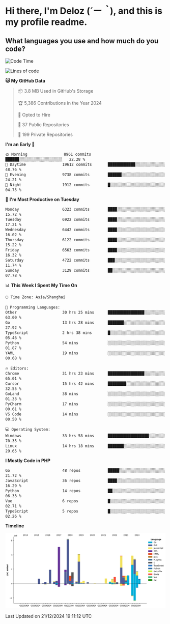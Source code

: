# **Hi there, I'm Deloz (*´ー｀*), and this is my profile readme.**

## **What languages you use and how much do you code?**

<!--START_SECTION:waka-->
![Code Time](http://img.shields.io/badge/Code%20Time-5%2C326%20hrs%2037%20mins-blue)

![Lines of code](https://img.shields.io/badge/From%20Hello%20World%20I%27ve%20Written-43.9%20million%20lines%20of%20code-blue)

**🐱 My GitHub Data** 

> 📦 3.8 MB Used in GitHub's Storage 
 > 
> 🏆 5,386 Contributions in the Year 2024
 > 
> 💼 Opted to Hire
 > 
> 📜 37 Public Repositories 
 > 
> 🔑 199 Private Repositories 
 > 
**I'm an Early 🐤** 

```text
🌞 Morning                8961 commits        ██████░░░░░░░░░░░░░░░░░░░   22.28 % 
🌆 Daytime                19612 commits       ████████████░░░░░░░░░░░░░   48.76 % 
🌃 Evening                9738 commits        ██████░░░░░░░░░░░░░░░░░░░   24.21 % 
🌙 Night                  1912 commits        █░░░░░░░░░░░░░░░░░░░░░░░░   04.75 % 
```
📅 **I'm Most Productive on Tuesday** 

```text
Monday                   6323 commits        ████░░░░░░░░░░░░░░░░░░░░░   15.72 % 
Tuesday                  6922 commits        ████░░░░░░░░░░░░░░░░░░░░░   17.21 % 
Wednesday                6442 commits        ████░░░░░░░░░░░░░░░░░░░░░   16.02 % 
Thursday                 6122 commits        ████░░░░░░░░░░░░░░░░░░░░░   15.22 % 
Friday                   6563 commits        ████░░░░░░░░░░░░░░░░░░░░░   16.32 % 
Saturday                 4722 commits        ███░░░░░░░░░░░░░░░░░░░░░░   11.74 % 
Sunday                   3129 commits        ██░░░░░░░░░░░░░░░░░░░░░░░   07.78 % 
```


📊 **This Week I Spent My Time On** 

```text
🕑︎ Time Zone: Asia/Shanghai

💬 Programming Languages: 
Other                    30 hrs 25 mins      ████████████████░░░░░░░░░   63.00 % 
Go                       13 hrs 28 mins      ███████░░░░░░░░░░░░░░░░░░   27.92 % 
TypeScript               2 hrs 38 mins       █░░░░░░░░░░░░░░░░░░░░░░░░   05.46 % 
Python                   54 mins             ░░░░░░░░░░░░░░░░░░░░░░░░░   01.87 % 
YAML                     19 mins             ░░░░░░░░░░░░░░░░░░░░░░░░░   00.68 % 

🔥 Editors: 
Chrome                   31 hrs 23 mins      ████████████████░░░░░░░░░   65.01 % 
Cursor                   15 hrs 42 mins      ████████░░░░░░░░░░░░░░░░░   32.55 % 
GoLand                   38 mins             ░░░░░░░░░░░░░░░░░░░░░░░░░   01.33 % 
PyCharm                  17 mins             ░░░░░░░░░░░░░░░░░░░░░░░░░   00.61 % 
VS Code                  14 mins             ░░░░░░░░░░░░░░░░░░░░░░░░░   00.50 % 

💻 Operating System: 
Windows                  33 hrs 58 mins      ██████████████████░░░░░░░   70.35 % 
Linux                    14 hrs 18 mins      ███████░░░░░░░░░░░░░░░░░░   29.65 % 
```

**I Mostly Code in PHP** 

```text
Go                       48 repos            █████░░░░░░░░░░░░░░░░░░░░   21.72 % 
JavaScript               36 repos            ████░░░░░░░░░░░░░░░░░░░░░   16.29 % 
Python                   14 repos            ██░░░░░░░░░░░░░░░░░░░░░░░   06.33 % 
Vue                      6 repos             █░░░░░░░░░░░░░░░░░░░░░░░░   02.71 % 
TypeScript               5 repos             █░░░░░░░░░░░░░░░░░░░░░░░░   02.26 % 
```



**Timeline**

![Lines of Code chart](https://raw.githubusercontent.com/deloz/deloz/main/assets/bar_graph.png)


 Last Updated on 21/12/2024 19:11:12 UTC
<!--END_SECTION:waka-->
